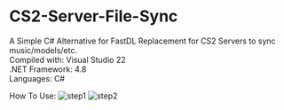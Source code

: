 # CS2-Server-File-Sync
A Simple C# Alternative for FastDL Replacement for CS2 Servers to sync music/models/etc.
<br>Compiled with: Visual Studio 22 
<br>.NET Framework: 4.8
<br>Languages: C#


How To Use:
![step1](https://github.com/KushKoyote/CS2-Server-File-Sync/assets/134854424/9c634d6c-8b89-471e-a87b-0d5deec09b4e)
![step2](https://github.com/KushKoyote/CS2-Server-File-Sync/assets/134854424/ed06fa68-80cf-4697-b673-db05924c194d)
